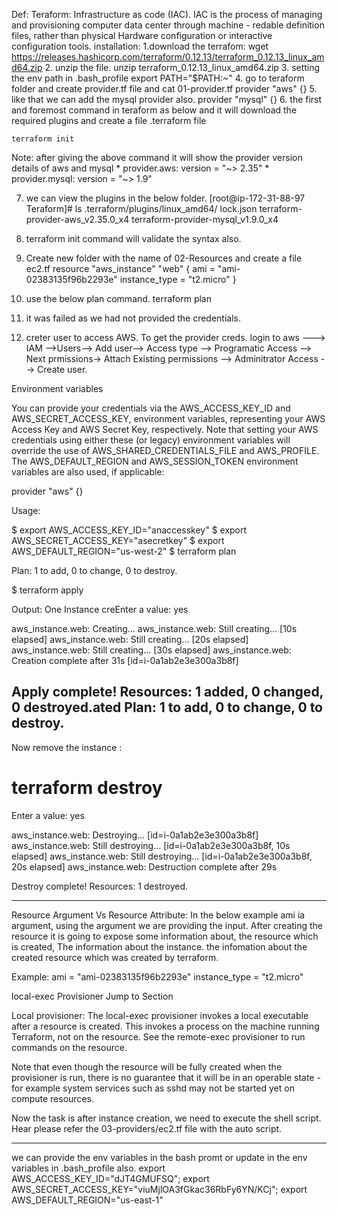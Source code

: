 Def: 
Teraform: Infrastructure as code (IAC). IAC is the process of managing and provisioning computer data center through machine - redable definition files, rather than physical Hardware configuration or interactive configuration tools.
installation:
1.download the terrafom:
    wget https://releases.hashicorp.com/terraform/0.12.13/terraform_0.12.13_linux_amd64.zip
2. unzip the file.
    unzip terraform_0.12.13_linux_amd64.zip
3. setting the env path in .bash_profile
    export PATH="$PATH:~"
4. go to teraform folder and create provider.tf file and 
        cat 01-provider.tf
        provider "aws" {}
5. like that we can add the mysql provider also.
        provider "mysql" {}
6. the first and foremost command in teraform as below and it will download the required plugins and create a file .terraform file

    terraform init

Note: after giving the above command it will show the provider version details of aws and mysql
    * provider.aws: version = "~> 2.35"
    * provider.mysql: version = "~> 1.9"

7. we can view the plugins in the below folder.
[root@ip-172-31-88-97 Teraform]# ls .terraform/plugins/linux_amd64/
lock.json  terraform-provider-aws_v2.35.0_x4  terraform-provider-mysql_v1.9.0_x4

8. terraform init command will validate the syntax also.

9. Create new folder with the name of 02-Resources and create a file ec2.tf
    resource "aws_instance" "web" 
{
  ami           = "ami-02383135f96b2293e"
  instance_type = "t2.micro"
}
10. use the below plan command.
    terraform plan

11. it was failed as we had not provided the credentials.

12. creter user to access AWS.
To get the provider creds. login to aws ---> IAM -->Users--> Add user--> Access type --> Programatic Access -->   Next prmissions-> Attach Existing permissions --> Adminitrator Access --> Create user.

Environment variables

You can provide your credentials via the AWS_ACCESS_KEY_ID and AWS_SECRET_ACCESS_KEY, environment variables, representing your AWS Access Key and AWS Secret Key, respectively. Note that setting your AWS credentials using either these (or legacy) environment variables will override the use of AWS_SHARED_CREDENTIALS_FILE and AWS_PROFILE. The AWS_DEFAULT_REGION and AWS_SESSION_TOKEN environment variables are also used, if applicable:

provider "aws" {}

Usage:

$ export AWS_ACCESS_KEY_ID="anaccesskey"
$ export AWS_SECRET_ACCESS_KEY="asecretkey"
$ export AWS_DEFAULT_REGION="us-west-2"
$ terraform plan

Plan: 1 to add, 0 to change, 0 to destroy.

$ terraform apply

Output:
One Instance creEnter a value: yes

aws_instance.web: Creating...
aws_instance.web: Still creating... [10s elapsed]
aws_instance.web: Still creating... [20s elapsed]
aws_instance.web: Still creating... [30s elapsed]
aws_instance.web: Creation complete after 31s [id=i-0a1ab2e3e300a3b8f]

Apply complete! Resources: 1 added, 0 changed, 0 destroyed.ated 
Plan: 1 to add, 0 to change, 0 to destroy.
---
Now remove the instance :
# terraform destroy


  Enter a value: yes

aws_instance.web: Destroying... [id=i-0a1ab2e3e300a3b8f]
aws_instance.web: Still destroying... [id=i-0a1ab2e3e300a3b8f, 10s elapsed]
aws_instance.web: Still destroying... [id=i-0a1ab2e3e300a3b8f, 20s elapsed]
aws_instance.web: Destruction complete after 29s

Destroy complete! Resources: 1 destroyed.

-------------------------------------------------
Resource Argument Vs Resource Attribute:
In the below example ami ia argument, using the argument we are providing the input.
After creating the resource it is going to expose some information about, the resource
which is created, The information about the instance. the infomation about the created resource which was created by terraform.

Example:
ami           = "ami-02383135f96b2293e"
instance_type = "t2.micro"


local-exec Provisioner
Jump to Section

Local provisioner:
The local-exec provisioner invokes a local executable after a resource is created. This invokes a process on the machine running Terraform, not on the resource. See the remote-exec provisioner to run commands on the resource.

Note that even though the resource will be fully created when the provisioner is run, there is no guarantee that it will be in an operable state - for example system services such as sshd may not be started yet on compute resources.

Now the task is after instance creation, we need to execute the shell script.
Hear please refer the 03-providers/ec2.tf file with the auto script.

----------------
we can provide the env variables in the bash promt or update in the env variables in .bash_profile also.
export AWS_ACCESS_KEY_ID="dJT4GMUFSQ";
export AWS_SECRET_ACCESS_KEY="viuMjlOA3fGkac36RbFy6YN/KCj";
export AWS_DEFAULT_REGION="us-east-1"